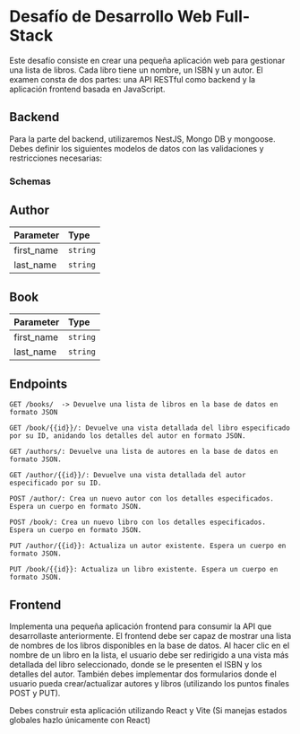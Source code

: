 # Desafío de Desarrollo Web Full-Stack

Este desafío consiste en crear una pequeña aplicación web para gestionar una lista de libros. Cada libro tiene un nombre, un ISBN y un autor. El examen consta de dos partes: una API RESTful como backend y la aplicación frontend basada en JavaScript.

## Backend

Para la parte del backend, utilizaremos NestJS, Mongo DB y mongoose. Debes definir los siguientes modelos de datos con las validaciones y restricciones necesarias:

### Schemas

## Author

| Parameter  | Type     |
| :--------- | :------- |
| first_name | `string` |
| last_name  | `string` |

## Book

| Parameter  | Type     |
| :--------- | :------- |
| first_name | `string` |
| last_name  | `string` |

## Endpoints

```http
GET /books/  -> Devuelve una lista de libros en la base de datos en formato JSON

GET /book/{{id}}/: Devuelve una vista detallada del libro especificado por su ID, anidando los detalles del autor en formato JSON.

GET /authors/: Devuelve una lista de autores en la base de datos en formato JSON.

GET /author/{{id}}/: Devuelve una vista detallada del autor especificado por su ID.

POST /author/: Crea un nuevo autor con los detalles especificados. Espera un cuerpo en formato JSON.

POST /book/: Crea un nuevo libro con los detalles especificados. Espera un cuerpo en formato JSON.

PUT /author/{{id}}: Actualiza un autor existente. Espera un cuerpo en formato JSON.

PUT /book/{{id}}: Actualiza un libro existente. Espera un cuerpo en formato JSON.

```

## Frontend

Implementa una pequeña aplicación frontend para consumir la API que desarrollaste anteriormente.
El frontend debe ser capaz de mostrar una lista de nombres de los libros disponibles en la base de datos.
Al hacer clic en el nombre de un libro en la lista, el usuario debe ser redirigido a una vista más detallada del libro seleccionado, donde se le presenten el ISBN y los detalles del autor.
También debes implementar dos formularios donde el usuario pueda crear/actualizar autores y libros (utilizando los puntos finales POST y PUT).

Debes construir esta aplicación utilizando React y Vite (Si manejas estados globales hazlo únicamente con React)
